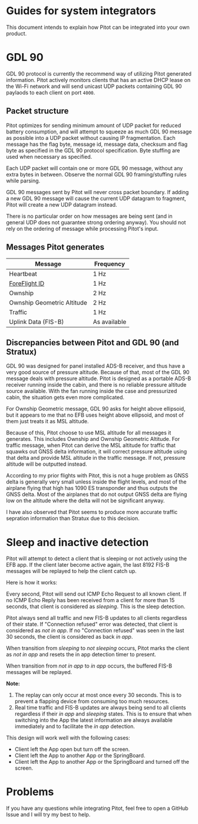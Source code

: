 # Guides for system integrators
This document intends to explain how Pitot can be integrated into your own product.

# GDL 90
GDL 90 protocol is currently the recommend way of utilizing Pitot generated information.
Pitot actively monitors clients that has an active DHCP lease on the Wi-Fi network and
will send unicast UDP packets containing GDL 90 paylaods to each client on port `4000`.

## Packet structure
Pitot optimizes for sending minimum amount of UDP packet for reduced battery consumption,
and will attempt to squeeze as much GDL 90 message as possible into a UDP packet without
causing IP fragmentation. Each message has the flag byte, message id, message data, checksum
and flag byte as specified in the GDL 90 protocol specification. Byte stuffing are used
when necessary as specified.

Each UDP packet will contain one or more GDL 90 message, without any extra bytes in between.
Observe the normal GDL 90 framing/stuffing rules while parsing.

GDL 90 messages sent by Pitot will never cross packet boundary. If adding a new GDL 90
message will cause the current UDP datagram to fragment, Pitot will create a new
UDP datagram instead.

There is no particular order on how messages are being sent (and in general UDP does not
guarantee strong ordering anyway). You should not rely
on the ordering of message while processing Pitot's input.

## Messages Pitot generates
| Message                                                           | Frequency    |
| ----------------------------------------------------------------- | ------------ |
| Heartbeat                                                         | 1 Hz         |
| [ForeFlight ID](https://www.foreflight.com/connect/spec/)         | 1 Hz         |
| Ownship                                                           | 2 Hz         |
| Ownship Geometric Altitude                                        | 2 Hz         |
| Traffic                                                           | 1 Hz         |
| Uplink Data (FIS-B)                                               | As available |

## Discrepancies between Pitot and GDL 90 (and Stratux)
GDL 90 was designed for panel installed ADS-B receiver, and thus have a very good source of
pressure altitude. Because of that, most of the GDL 90 message deals with pressure altitude.
Pitot is designed as a portable ADS-B receiver running inside the cabin, and there is no
reliable pressure altitude source available. With the fan running inside the case and
pressurized cabin, the situation gets even more complicated.

For Ownship Geometric message, GDL 90 asks for height above ellipsoid, but it appears to me that
no EFB uses height above ellipsoid, and most of them just treats it as MSL altitude.

Because of this, Pitot choose to use MSL altitude for all messages it generates. This includes
Ownship and Ownship Geometric Altitude. For traffic message, when Pitot can derive the MSL
altitude for traffic that squawks out GNSS delta information, it will correct pressure altitude
using that delta and provide MSL altitude in the traffic message. If not, pressure altitude
will be outputted instead.

According to my prior flights with Pitot, this is not a huge problem as GNSS delta is generally
very small unless inside the flight levels, and most of the airplane flying that high has 1090 ES
transponder and thus outputs the GNSS delta. Most of the airplanes that do not output GNSS delta
are flying low on the altitude where the delta will not be significant anyway.

I have also observed that Pitot seems to produce more accurate traffic sepration
information than Stratux due to this decision.

# Sleep and inactive detection
Pitot will attempt to detect a client that is sleeping or not actively using the EFB app. If the
client later become active again, the last 8192 FIS-B messages will be replayed to help the client
catch up.

Here is how it works:

Every second, Pitot will send out ICMP Echo Request to all known client. If no ICMP Echo Reply
has been received from a client for more than 15 seconds, that client is considered as *sleeping*.
This is the sleep detection.

Pitot always send all traffic and new FIS-B updates to all clients regardless of their state.
If "Connection refused" error was detected, that client is considered as *not in app*.
If no "Connection refused" was seen in the last 30 seconds, the client is considered as back *in app*.

When transition from *sleeping* to *not sleeping* occurs, Pitot marks the client as *not in app*
and resets the in app detection timer to present.

When transition from *not in app* to *in app* occurs, the buffered FIS-B messages will be replayed.

**Note:**
1. The replay can only occur at most once every 30 seconds. This is to prevent a flapping device
from consuming too much resources.
2. Real time traffic and FIS-B updates are always being send to all clients regardless
if their *in app* and *sleeping* states. This is to ensure that when switching into the App the latest
information are always available immediately and to facilitate the *in app* detection.

This design will work well with the following cases:
* Client left the App open but turn off the screen.
* Client left the App to another App or the SpringBoard.
* Client left the App to another App or the SpringBoard and turned off the screen.

# Problems
If you have any questions while integrating Pitot, feel free to open a GitHub Issue
and I will try my best to help.
